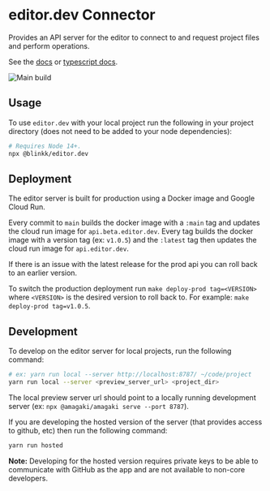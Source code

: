 # editor.dev Connector

Provides an API server for the editor to connect to and request project files and perform operations.

See the [docs][docs] or [typescript docs][tsdocs].

[docs]: https://editor.dev/docs/
[tsdocs]: https://editor.dev/api/connector/

![Main build](https://github.com/blinkk/editor.dev/actions/workflows/push_main.yaml/badge.svg)

## Usage

To use `editor.dev` with your local project run the following in your project directory (does not need to be added to your node dependencies):

```sh
# Requires Node 14+.
npx @blinkk/editor.dev
```

## Deployment

The editor server is built for production using a Docker image and Google Cloud Run.

Every commit to `main` builds the docker image with a `:main` tag and updates the cloud run image for `api.beta.editor.dev`.
Every tag builds the docker image with a version tag (ex: `v1.0.5`) and the `:latest` tag then updates the cloud run image for `api.editor.dev`.

If there is an issue with the latest release for the prod api you can roll back to an earlier version.

To switch the production deployment run `make deploy-prod tag=<VERSION>` where `<VERSION>` is the
desired version to roll back to. For example: `make deploy-prod tag=v1.0.5`.

## Development

To develop on the editor server for local projects, run the following command:

```sh
# ex: yarn run local --server http://localhost:8787/ ~/code/project
yarn run local --server <preview_server_url> <project_dir>
```

The local preview server url should point to a locally running development server (ex: `npx @amagaki/amagaki serve --port 8787`).

If you are developing the hosted version of the server (that provides access to github, etc) then run the following command:

```sh
yarn run hosted
```

**Note:** Developing for the hosted version requires private keys to be able to communicate with GitHub as the app and are not available to non-core developers.
